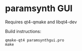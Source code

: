 # paramsynth GUI

Requires qt4-qmake and libqt4-dev 

Build instructions:

```
qmake-qt4 paramsynthgui.pro 
make
```
